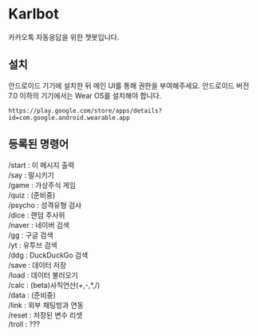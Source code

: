 # Karlbot
카카오톡 자동응답을 위한 챗봇입니다.

## 설치
안드로이드 기기에 설치한 뒤 메인 UI를 통해 권한을 부여해주세요.
안드로이드 버전 7.0 이하의 기기에서는 Wear OS를 설치해야 합니다.
```
https://play.google.com/store/apps/details?id=com.google.android.wearable.app
```

## 등록된 명령어

/start : 이 메시지 출력\
/say : 말시키기\
/game : 가상주식 게임\
/quiz : (준비중)\
/psycho : 성격유형 검사\
/dice : 랜덤 주사위\
/naver : 네이버 검색\
/gg : 구글 검색\
/yt : 유투브 검색\
/ddg : DuckDuckGo 검색\
/save : 데이터 저장\
/load : 데이터 불러오기\
/calc : (beta)사칙연산(+,-,*,/)\
/data : (준비중)\
/link : 외부 채팅방과 연동\
/reset : 저장된 변수 리셋\
/troll : ???
